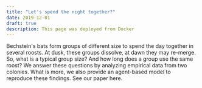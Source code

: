 ```yaml
---
title: "Let's spend the night together?"
date: 2019-12-01
draft: true
description: This page was deployed from Docker
---
```


Bechstein's bats form groups of different size to spend the day together in several roosts. At dusk, these groups dissolve, at dawn they may re-merge. So, what is a typical group size? And how long does a group use the same roost? We answer these questions by analyzing empirical data from two colonies. What is more, we also provide an agent-based model to reproduce these findings. See our paper here.



